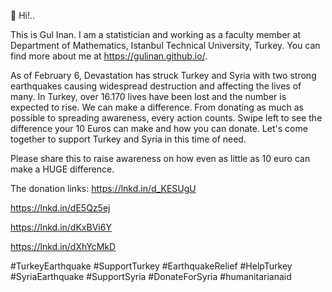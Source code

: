  

🌿  Hi!..

This is Gul Inan. I am a statistician and working as a faculty member 
at Department of Mathematics, Istanbul Technical University, Turkey. 
You can find more about me at https://gulinan.github.io/.  


As of February 6, 
Devastation has struck Turkey and Syria with two strong earthquakes causing widespread destruction and affecting the lives of many. In Turkey, over 16.170 lives have been lost and the number is expected to rise. We can make a difference. From donating as much as possible to spreading awareness, every action counts. Swipe left to see the difference your 10 Euros can make and how you can donate. Let's come together to support Turkey and Syria in this time of need.

Please share this to raise awareness on how even as little as 10 euro can make a HUGE difference.


[](https://preview.redd.it/9bjxbpnxihha1.jpg?width=640&crop=smart&auto=webp&s=9f7ed38621bfa441df0d173497d3e2cad3a6c633)


The donation links:
https://lnkd.in/d_KESUgU

https://lnkd.in/dE5Qz5ej

https://lnkd.in/dKxBVi6Y

https://lnkd.in/dXhYcMkD

#TurkeyEarthquake #SupportTurkey #EarthquakeRelief #HelpTurkey #SyriaEarthquake #SupportSyria #DonateForSyria #humanitarianaid

 

